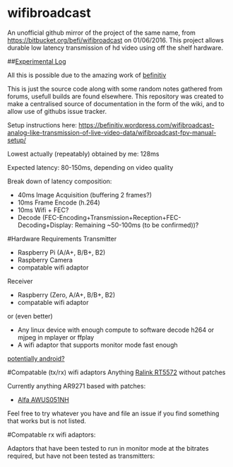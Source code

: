 # wifibroadcast
An unofficial github mirror of the project of the same name, from https://bitbucket.org/befi/wifibroadcast on 01/06/2016.
This project allows durable low latency transmission of hd video using off the shelf hardware.


##[Experimental Log](https://gist.github.com/Nixes/053745dbbfb602f376d4f3015b15511a)

All this is possible due to the amazing work of [befinitiv](https://befinitiv.wordpress.com/)

This is just the source code along with some random notes gathered from forums, usefull builds are found elsewhere. This repository was created to make a centralised source of documentation in the form of the wiki, and to allow use of githubs issue tracker.

Setup instructions here: https://befinitiv.wordpress.com/wifibroadcast-analog-like-transmission-of-live-video-data/wifibroadcast-fpv-manual-setup/

Lowest actually (repeatably) obtained by me: 128ms 

Expected latency: 80-150ms, depending on video quality

Break down of latency composition:
- 40ms Image Acquisition (buffering 2 frames?)
- 10ms Frame Encode (h.264) 
- 10ms Wifi + FEC?
- Decode (FEC-Encoding+Transmission+Reception+FEC-Decoding+Display: Remaining ~50-100ms (to be confirmed))?


#Hardware Requirements
Transmitter
- Raspberry Pi (A/A+, B/B+, B2)
- Raspberry Camera
- compatable wifi adaptor

Receiver 
- Raspberry (Zero, A/A+, B/B+, B2)
- compatable wifi adaptor

or (even better)

- Any linux device with enough compute to software decode h264 or mjpeg in mplayer or ffplay
- A wifi adaptor that supports monitor mode fast enough

[potentially android?](https://github.com/Consti10/myMediaCodecPlayer-for-FPV)

#Compatable (tx/rx) wifi adaptors
Anything [Ralink RT5572](https://wikidevi.com/wiki/Ralink_RT5572) without patches

Currently anything AR9271 based with patches:
 - [Alfa AWUS051NH](https://wikidevi.com/wiki/ALFA_Network_AWUS051NH)

Feel free to try whatever you have and file an issue if you find something that works but is not listed.

#Compatable rx wifi adaptors:

Adaptors that have been tested to run in monitor mode at the bitrates required, but have not been tested as transmitters:
